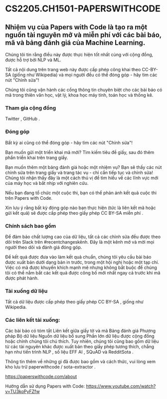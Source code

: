 # CS2205.CH1501-PAPERSWITHCODE

## Nhiệm vụ của Papers with Code là tạo ra một nguồn tài nguyên mở và miễn phí với các bài báo, mã và bảng đánh giá của Machine Learning.

Chúng tôi tin rằng điều này được thực hiện tốt nhất cùng với cộng đồng, được hỗ trợ bởi NLP và ML.

Tất cả nội dung trên trang web này được cấp phép công khai theo CC-BY-SA (giống như Wikipedia) và mọi người đều có thể đóng góp - hãy tìm các nút "Chỉnh sửa"!

Chúng tôi cũng vận hành các cổng thông tin chuyên biệt cho các bài báo có mã trong thiên văn học, vật lý, khoa học máy tính, toán học và thống kê.

### Tham gia cộng đồng
Twitter , GitHub .

### Đóng góp
Bất kỳ ai cũng có thể đóng góp - hãy tìm các nút "Chỉnh sửa"!

Bạn muốn gửi một triển khai mã mới? Tìm kiếm tiêu đề giấy, sau đó thêm phần triển khai trên trang giấy.

Bạn muốn thêm một bảng đánh giá hoặc một nhiệm vụ? Bạn sẽ thấy các nút chỉnh sửa trên trang giấy và trang tác vụ - chỉ cần tiếp tục và chỉnh sửa! Chúng tôi nhận thấy đây là một cách thú vị để tìm hiểu về các lĩnh vực mới của máy học và bắt nhịp với nghiên cứu.

Nếu bạn đang tổ chức một cuộc thi, bạn có thể phản ánh kết quả cuộc thi trên Papers with Code.

Xin lưu ý rằng bất kỳ đóng góp nào bạn thực hiện (tức là liên kết mã hoặc gửi kết quả) sẽ được cấp phép theo giấy phép CC BY-SA miễn phí .

### Chính sách bao gồm
Để đảm bảo chất lượng cao của dữ liệu, tất cả các chỉnh sửa đều được theo dõi trên Slack trên #recentchangeskênh. Đây là một kênh mở và mời mọi người theo dõi và đánh giá đóng góp.

Để kết quả được đưa vào làm kết quả chuẩn, chúng tôi yêu cầu bài báo được xuất bản dưới dạng bản in trước, trong một hội nghị hoặc một tạp chí. Việc có mã được khuyến khích mạnh mẽ nhưng không bắt buộc để chúng tôi có thể nắm bắt các kết quả được công bố mới nhất ngay cả trước khi mã được phát hành.

### Tải xuống dữ liệu
Tất cả dữ liệu được cấp phép theo giấy phép CC BY-SA , giống như Wikipedia.

### Các liên kết tải xuống:
 Các bài báo có tóm tắt
 Liên kết giữa giấy tờ và mã
 Bảng đánh giá
 Phương pháp
 Bộ dữ liệu
Nguồn dữ liệu bổ sung
Phần lớn dữ liệu được cộng đồng hoặc chính chúng tôi chú thích. Tuy nhiên, chúng tôi cũng bao gồm dữ liệu từ các tài nguyên khác được xuất bản theo giấy phép tương thích, chẳng hạn như tiến trình NLP , số liệu EFF AI , SQuAD và RedditSota .

Thông tin thêm về những gì đã được bao gồm và cách thức, vui lòng xem kho lưu trữ paperwithcode / sota-extractor .

https://paperswithcode.com/about

Hướng dẫn sử dụng Papers with Code: https://www.youtube.com/watch?v=TU3koPyFZfw
